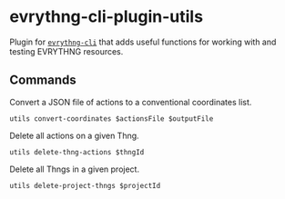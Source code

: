 # evrythng-cli-plugin-utils

Plugin for [`evrythng-cli`](https://github.com/evrythng/evrythng-cli) that adds
useful functions for working with and testing EVRYTHNG resources.


## Commands

Convert a JSON file of actions to a conventional coordinates list.
```
utils convert-coordinates $actionsFile $outputFile
```

Delete all actions on a given Thng.
```
utils delete-thng-actions $thngId
```

Delete all Thngs in a given project.
```
utils delete-project-thngs $projectId
```
